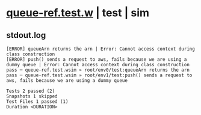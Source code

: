 # [queue-ref.test.w](../../../../../../examples/tests/sdk_tests/queue/queue-ref.test.w) | test | sim

## stdout.log
```log
[ERROR] queueArn returns the arn | Error: Cannot access context during class construction
[ERROR] push() sends a request to aws, fails because we are using a dummy queue | Error: Cannot access context during class construction
pass ─ queue-ref.test.wsim » root/env0/test:queueArn returns the arn                                               
pass ─ queue-ref.test.wsim » root/env1/test:push() sends a request to aws, fails because we are using a dummy queue

Tests 2 passed (2)
Snapshots 1 skipped
Test Files 1 passed (1)
Duration <DURATION>
```

